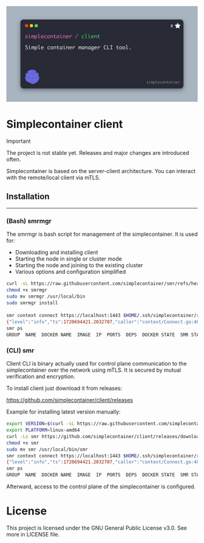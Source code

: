 ![simplecontainer manager](.github/resources/repository.jpg)

# Simplecontainer client
> [!IMPORTANT]
> The project is not stable yet. Releases and major changes are introduced often.

Simplecontainer is based on the server-client architecture. You can interact with the remote/local client via mTLS.

## Installation
--------------------------
### (Bash) smrmgr
The smrmgr is bash script for management of the simplecontainer. It is used for:
- Downloading and installing client
- Starting the node in single or cluster mode
- Starting the node and joining to the existing cluster
- Various options and configuration simplified

```bash
curl -sL https://raw.githubusercontent.com/simplecontainer/smr/refs/heads/main/scripts/production/smrmgr.sh -o smrmgr
chmod +x smrmgr
sudo mv smrmgr /usr/local/bin
sudo smrmgr install

smr context connect https://localhost:1443 $HOME/.ssh/simplecontainer/root.pem --context localhost
{"level":"info","ts":1720694421.2032707,"caller":"context/Connect.go:40","msg":"authenticated against the smr-agent"}
smr ps
GROUP  NAME  DOCKER NAME  IMAGE  IP  PORTS  DEPS  DOCKER STATE  SMR STATE
```
### (CLI) smr
Client CLI is binary actually used for control plane communication  to the simplecontainer over the network using mTLS.
It is secured by mutual verification and encryption.

To install client just download it from releases:

https://github.com/simplecontainer/client/releases

Example for installing latest version manually:

```bash
export VERSION=$(curl -sL https://raw.githubusercontent.com/simplecontainer/client/main/version)
export PLATFORM=linux-amd64
curl -Lo smr https://github.com/simplecontainer/client/releases/download/$VERSION/client-$PLATFORM
chmod +x smr
sudo mv smr /usr/local/bin/smr
smr context connect https://localhost:1443 $HOME/.ssh/simplecontainer/root.pem --context localhost
{"level":"info","ts":1720694421.2032707,"caller":"context/Connect.go:40","msg":"authenticated against the smr-agent"}
smr ps
GROUP  NAME  DOCKER NAME  IMAGE  IP  PORTS  DEPS  DOCKER STATE  SMR STATE
```
Afterward, access to the control plane of the simplecontainer is configured.
# License
This project is licensed under the GNU General Public License v3.0. See more in LICENSE file.